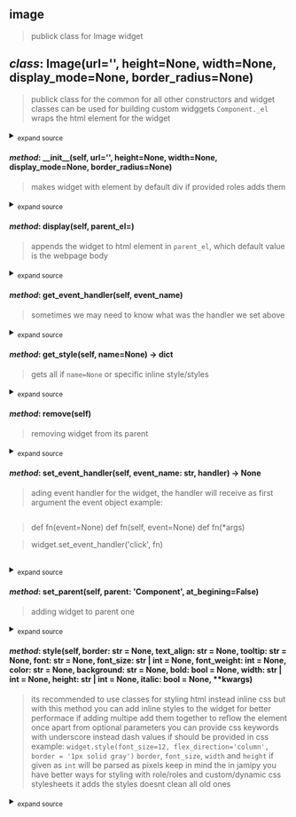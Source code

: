## image
> publick class for Image widget

## *class*:  Image(url='', height=None, width=None, display_mode=None, border_radius=None)
> publick class for the common for all other constructors and widget classes
> can be used for building custom widggets
> `Component._el` wraps the html element for the widget
<details><summary><sub>expand source</sub></summary>

  ```python
class Image(Component):

    _el:Element = el_from_template({'tag_name':  'img','roles':'image'})

    def __init__(self, url='', height=None, width=None, display_mode=None, border_radius=None):

        el:Element = self._el.cloneNode()

        el.src = url

        self._el:Element = el

        self.style(width=width, height=height, displayMode=display_mode, borderRadius = border_radius)

  ```

</details>

#### *method*:  \_\_init\_\_(self, url='', height=None, width=None, display_mode=None, border_radius=None)
> makes widget with element by default div
> if provided roles adds them
<details><summary><sub>expand source</sub></summary>

  ```python
    def __init__(self, url='', height=None, width=None, display_mode=None, border_radius=None):

        el:Element = self._el.cloneNode()

        el.src = url

        self._el:Element = el

        self.style(width=width, height=height, displayMode=display_mode, borderRadius = border_radius)

  ```

</details>

#### *method*:  display(self, parent_el=<MagicMock name='mock.document.body' id='4321706400'>)
> appends the widget to html element in `parent_el`,
> which default value is the webpage body
<details><summary><sub>expand source</sub></summary>

  ```python
    def display(self, parent_el=document.body):
        
        parent_el.append(self._el)
        return self

  ```

</details>

#### *method*:  get\_event\_handler(self, event_name)
> sometimes we may need to know what was the handler we set above
<details><summary><sub>expand source</sub></summary>

  ```python
    def get_event_handler(self, event_name):
        
        return getattr(self._el, f'on{event_name}', None)

  ```

</details>

#### *method*:  get\_style(self, name=None) -> dict
> gets all if `name=None` or specific inline style/styles
<details><summary><sub>expand source</sub></summary>

  ```python
    def get_style(self, name=None)->dict:
        
        styles:str = self.el.style.cssText
        styles = styles.split(';')
        result = {}
        for style in styles:
            style = style.split(':')
            result[style[0]] = style[1]

        return result if name == None else result.get(name, {})

  ```

</details>

#### *method*:  remove(self)
> removing widget from its parent
<details><summary><sub>expand source</sub></summary>

  ```python
    def remove(self):
        
        self._el.remove()

  ```

</details>

#### *method*:  set\_event\_handler(self, event_name: str, handler) -> None
> ading event handler for the widget, the handler will receive as first argument the event object
> example:

> ```python

> def fn(event=None)
> def fn(self, event=None)
> def fn(*args)

> widget.set_event_handler('click', fn)

> ```
> 
<details><summary><sub>expand source</sub></summary>

  ```python
    def set_event_handler(self, event_name:str, handler)->None:
        
        setattr(self._el, f'on{event_name}', handler)

  ```

</details>

#### *method*:  set\_parent(self, parent: 'Component', at_begining=False)
> adding widget to parent one
<details><summary><sub>expand source</sub></summary>

  ```python
    def set_parent(self, parent:'Component', at_begining=False):
        
        if at_begining == False:
            parent._el.append(self._el)
        else:
            parent._el.prepend(self._el)

  ```

</details>

#### *method*:  style(self, border: str = None, text_align: str = None, tooltip: str = None, font: str = None, font_size: str | int = None, font_weight: int = None, color: str = None, background: str = None, bold: bool = None, width: str | int = None, height: str | int = None, italic: bool = None, **kwargs)
> its recommended to use classes for styling html instead inline css
> but with this method you can add inline styles to the widget
> for better performace if adding multipe add them together to reflow the element once
> apart from optional parameters you can provide css keywords with underscore instead dash
> values if should be provided in css example:
> `widget.style(font_size=12, flex_direction='column', border = '1px solid gray')`
> `border`, `font_size`, `width` and `height` if given as `int` will be parsed as pixels
> keep in mind the in jamipy you have better ways for styling with role/roles and custom/dynamic css stylesheets
> it adds the styles doesnt clean all old ones
<details><summary><sub>expand source</sub></summary>

  ```python
    def style(self, border:str=None, text_align:str=None, tooltip:str=None, font:str=None, font_size:str|int=None, font_weight:int=None, color:str=None, background:str=None, bold:bool=None, width:str|int=None, height:str|int=None, italic:bool=None, **kwargs):
        
        style = self._el.style
        
        css = {
            'font-weight': font_weight if bold == None else f"{'bold' if bold == True else 'unset'}",
            'color': color,
            'width': width if isinstance(width, str) else f'{width}px',
            'height': height if isinstance(height, str) else f'{height}px',
            'font_family':font,
            'font-size':font_size,
            'title':tooltip,
            'background-color':background,
            'font-style':italic,
            'text-align':text_align,
            'border' : f'{border}px solid' if isinstance(border, int) else border

        }
   
        for k,v in kwargs.items():
            css[k.replace('_', '-')] = v
        
        print(css)
        style.cssText += ';'.join([f'{k}:{v}' for k,v in css.items() if v!=None])
        return self

  ```

</details>




